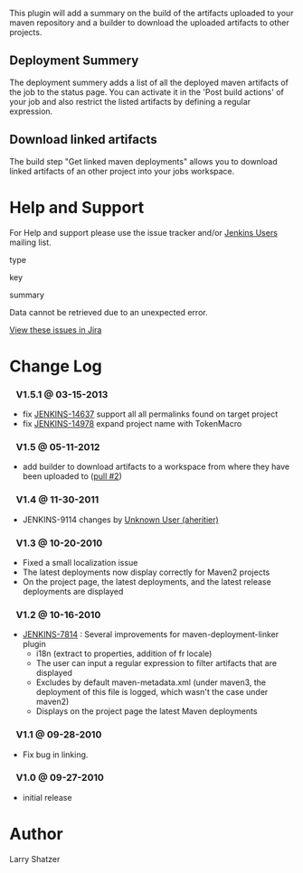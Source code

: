 This plugin will add a summary on the build of the artifacts uploaded to
your maven repository and a builder to download the uploaded artifacts
to other projects.

## Deployment Summery

The deployment summery adds a list of all the deployed maven artifacts
of the job to the status page. You can activate it in the 'Post build
actions' of your job and also restrict the listed artifacts by defining
a regular expression.

## Download linked artifacts

The build step "Get linked maven deployments" allows you to download
linked artifacts of an other project into your jobs workspace.

# Help and Support

For Help and support please use the issue tracker and/or [Jenkins
Users](http://jenkins-ci.org/content/mailing-lists) mailing list.

type

key

summary

Data cannot be retrieved due to an unexpected error.

[View these issues in
Jira](http://issues.jenkins-ci.org/secure/IssueNavigator.jspa?reset=true&jqlQuery=project%20=%20JENKINS%20AND%20status%20in%20%28Open,%20%22In%20Progress%22,%20Reopened%29%20AND%20component%20=%20%27maven-deployment-linker-plugin%27&src=confmacro)

# Change Log

###    V1.5.1 @ 03-15-2013

-   fix [JENKINS-14637](https://issues.jenkins-ci.org/browse/JENKINS-14637)
    support all all permalinks found on target project
-   fix
    [JENKINS-14978](https://issues.jenkins-ci.org/browse/JENKINS-14978)
    expand project name with TokenMacro

###    V1.5 @ 05-11-2012

-   add builder to download artifacts to a workspace from where they
    have been uploaded to ([pull
    \#2](https://github.com/jenkinsci/maven-deployment-linker-plugin/pull/2))

###    V1.4 @ 11-30-2011

-   JENKINS-9114 changes by [Unknown User
    (aheritier)](http://localhost:8085/display/~aheritier)

###    V1.3 @ 10-20-2010

-   Fixed a small localization issue
-   The latest deployments now display correctly for Maven2 projects
-   On the project page, the latest deployments, and the latest release
    deployments are displayed

###    V1.2 @ 10-16-2010

-   [JENKINS-7814](https://issues.jenkins-ci.org/browse/JENKINS-7814) :
    Several improvements for maven-deployment-linker plugin
    -   i18n (extract to properties, addition of fr locale)
    -   The user can input a regular expression to filter artifacts that
        are displayed
    -   Excludes by default maven-metadata.xml (under maven3, the
        deployment of this file is logged, which wasn't the case under
        maven2)
    -   Displays on the project page the latest Maven deployments

###    V1.1 @ 09-28-2010

-   Fix bug in linking.

###    V1.0 @ 09-27-2010

-   initial release

# Author

Larry Shatzer
